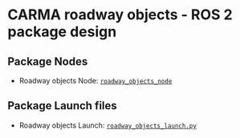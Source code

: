 # CARMA roadway objects - ROS 2 package design

## Package Nodes

- Roadway objects Node: [`roadway_objects_node`][roadway_objects_node_docs]

[roadway_objects_node_docs]: roadway_objects_node.md

## Package Launch files

- Roadway objects Launch: [`roadway_objects_launch.py`][roadway_objects_launch_docs]

[roadway_objects_launch_docs]: roadway_objects_launch.md
